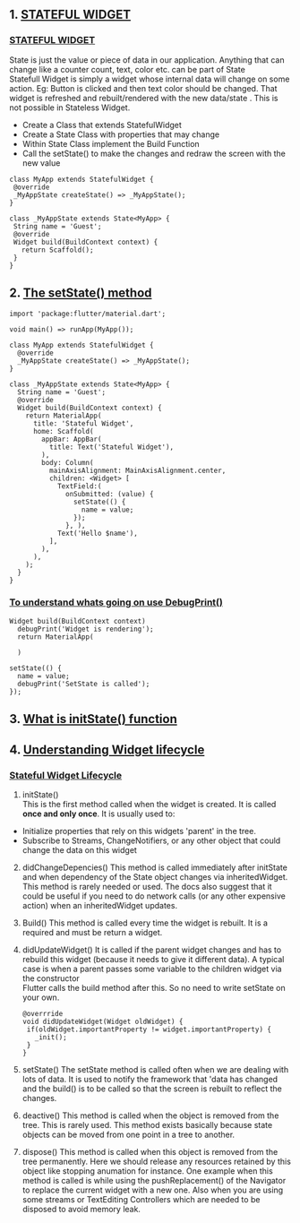 ## 1. <u>STATEFUL WIDGET</u>

### <u>STATEFUL WIDGET</u>

State is just the value or piece of data in our application.
Anything that can change like a counter count, text, color etc. can be part of State  
Statefull Widget is simply a widget whose internal data will change on some action. Eg: Button is clicked and then text color should be changed. That widget is refreshed and rebuilt/rendered with the new data/state . This is not possible in Stateless Widget.

- Create a Class that extends StatefulWidget
- Create a State Class with properties that may change
- Within State Class implement the Build Function
- Call the setState() to make the changes and redraw the screen with the new value

```
class MyApp extends StatefulWidget {
 @override
 _MyAppState createState() => _MyAppState();
}

class _MyAppState extends State<MyApp> {
 String name = 'Guest';
 @override
 Widget build(BuildContext context) {
   return Scaffold();
 }
}
```

## 2. <u>The setState() method</u>

```
import 'package:flutter/material.dart';

void main() => runApp(MyApp());

class MyApp extends StatefulWidget {
  @override
  _MyAppState createState() => _MyAppState();
}

class _MyAppState extends State<MyApp> {
  String name = 'Guest';
  @override
  Widget build(BuildContext context) {
    return MaterialApp(
      title: 'Stateful Widget',
      home: Scaffold(
        appBar: AppBar(
          title: Text('Stateful Widget'),
        ),
        body: Column(
          mainAxisAlignment: MainAxisAlignment.center,
          children: <Widget> [
            TextField:(
              onSubmitted: (value) {
                setState(() {
                  name = value;
                });
              }, ),
            Text('Hello $name'),
          ],
        ),
      ),
    );
  }
}

```

### <u>To understand whats going on use DebugPrint()</u>

```
Widget build(BuildContext context)
  debugPrint('Widget is rendering');
  return MaterialApp(

  )
```

```
setState(() {
  name = value;
  debugPrint('SetState is called');
});
```

## 3. <u>What is initState() function</u>

## 4. <u>Understanding Widget lifecycle</u>

### <u>Stateful Widget Lifecycle</u>

1. initState()  
   This is the first method called when the widget is created. It is called
   **once and only once**. It is usually used to:

- Initialize properties that rely on this widgets 'parent' in the tree.
- Subscribe to Streams, ChangeNotifiers, or any other object that could change the data on this widget

2. didChangeDepencies()
   This method is called immediately after initState and when dependency of the State object changes via inheritedWidget. This method is rarely needed or used. The docs also suggest that it could be useful if you need to do network calls (or any other expensive action) when an inheritedWidget updates.

3. Build()
   This method is called every time the widget is rebuilt. It is a required
   and must be return a widget.

4. didUpdateWidget()
   It is called if the parent widget changes and has to rebuild this
   widget (because it needs to give it different data). A typical case is
   when a parent passes some variable to the children widget via the constructor  
    Flutter calls the build method after this. So no need to write setState on your own.

   ```
   @overrride
   void didUpdateWidget(Widget oldWidget) {
    if(oldWidget.importantProperty != widget.importantProperty) {
      _init();
    }
   }
   ```

5. setState()
   The setState method is called often when we are dealing with lots of data. It is used to notify the framework that 'data has changed and the build() is to be called so that the screen is rebuilt to reflect the changes.

6. deactive()
   This method is called when the object is removed from the tree. This is rarely used. This method exists basically because state objects can be moved from one point in a tree to another.

7. dispose()
   This method is called when this object is removed from the tree permanently. Here we should release any resources retained by this object like stopping anumation for instance. One example when this method is called is while using the pushReplacement() of the Navigator to replace the current widget with a new one. Also when you are using some streams or TextEditing Controllers which are needed to be disposed to avoid memory leak.
